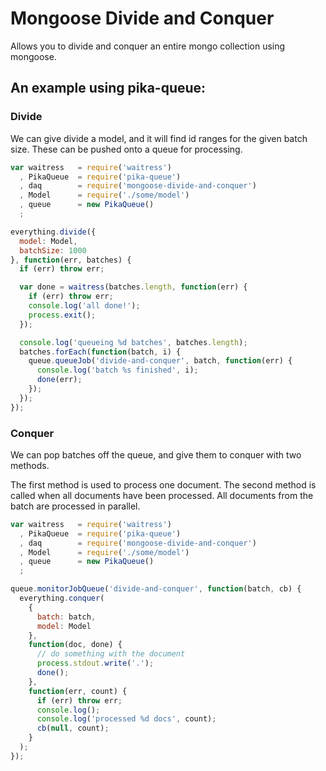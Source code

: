 # Mongoose Divide and Conquer

Allows you to divide and conquer an entire mongo collection using
mongoose.

## An example using pika-queue:

### Divide

We can give divide a model, and it will find id ranges for the given
batch size. These can be pushed onto a queue for processing.

```javascript
var waitress   = require('waitress')
  , PikaQueue  = require('pika-queue')
  , daq        = require('mongoose-divide-and-conquer')
  , Model      = require('./some/model')
  , queue      = new PikaQueue()
  ;

everything.divide({
  model: Model,
  batchSize: 1000
}, function(err, batches) {
  if (err) throw err;

  var done = waitress(batches.length, function(err) {
    if (err) throw err;
    console.log('all done!');
    process.exit();
  });

  console.log('queueing %d batches', batches.length);
  batches.forEach(function(batch, i) {
    queue.queueJob('divide-and-conquer', batch, function(err) {
      console.log('batch %s finished', i);
      done(err);
    });
  });
});
```

### Conquer

We can pop batches off the queue, and give them to conquer with two
methods.

The first method is used to process one document. The second method is
called when all documents have been processed. All documents from the
batch are processed in parallel.

```javascript
var waitress   = require('waitress')
  , PikaQueue  = require('pika-queue')
  , daq        = require('mongoose-divide-and-conquer')
  , Model      = require('./some/model')
  , queue      = new PikaQueue()
  ;

queue.monitorJobQueue('divide-and-conquer', function(batch, cb) {
  everything.conquer(
    {
      batch: batch,
      model: Model
    },
    function(doc, done) {
      // do something with the document
      process.stdout.write('.');
      done();
    },
    function(err, count) {
      if (err) throw err;
      console.log();
      console.log('processed %d docs', count);
      cb(null, count);
    }
  );
});
```
